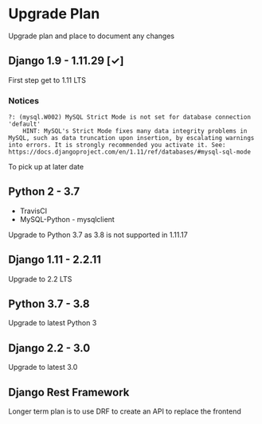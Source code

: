 # Upgrade Plan

Upgrade plan and place to document any changes

## Django 1.9 - 1.11.29 [&check;]

First step get to 1.11 LTS

### Notices

```
?: (mysql.W002) MySQL Strict Mode is not set for database connection 'default'
	HINT: MySQL's Strict Mode fixes many data integrity problems in MySQL, such as data truncation upon insertion, by escalating warnings into errors. It is strongly recommended you activate it. See: https://docs.djangoproject.com/en/1.11/ref/databases/#mysql-sql-mode
```

To pick up at later date

## Python 2 - 3.7

* TravisCI
* MySQL-Python - mysqlclient

Upgrade to Python 3.7 as 3.8 is not supported in 1.11.17

## Django 1.11 - 2.2.11

Upgrade to 2.2 LTS

## Python 3.7 - 3.8

Upgrade to latest Python 3

## Django 2.2 - 3.0

Upgrade to latest 3.0

## Django Rest Framework

Longer term plan is to use DRF to create an API to replace the frontend